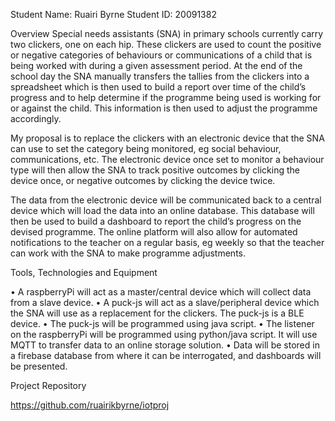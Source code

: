 Student Name:  Ruairi Byrne   	Student ID: 20091382

Overview
Special needs assistants (SNA) in primary schools currently carry two clickers, one on each hip.  These clickers are used to count the positive or negative categories of behaviours or communications of a child that is being worked with during a given assessment period.  At the end of the school day the SNA manually transfers the tallies from the clickers into a spreadsheet which is then used to build a report over time of the child’s progress and to help determine if the programme being used is working for or against the child.  This information is then used to adjust the programme accordingly.

My proposal is to replace the clickers with an electronic device that the SNA can use to set the category being monitored, eg social behaviour, communications, etc.  The electronic device once set to monitor a behaviour type will then allow the SNA to track positive outcomes by clicking the device once, or negative outcomes by clicking the device twice.

The data from the electronic device will be communicated back to a central device which will load the data into an online database.  This database will then be used to build a dashboard to report the child’s progress on the devised programme.  The online platform will also allow for automated notifications to the teacher on a regular basis, eg weekly so that the teacher can work with the SNA to make programme adjustments.

Tools, Technologies and Equipment

•	A raspberryPi will act as a master/central device which will collect data from a slave device.
•	A puck-js will act as a slave/peripheral device which the SNA will use as a replacement for the clickers.  The puck-js is a BLE device.
•	The puck-js will be programmed using java script.
•	The listener on the raspberryPi will be programmed using python/java script.  It will use MQTT to transfer data to an online storage solution.
•	Data will be stored in a firebase database from where it can be interrogated, and dashboards will be presented.

Project Repository

https://github.com/ruairikbyrne/iotproj

